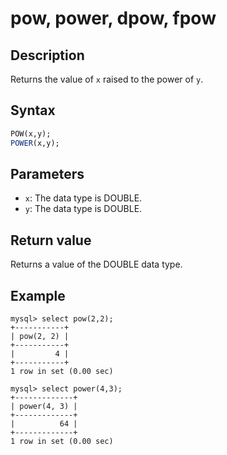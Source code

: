 # pow, power, dpow, fpow

## Description

Returns the value of `x` raised to the power of `y`.

## Syntax

```SQL
POW(x,y);
POWER(x,y);
```

## Parameters

- `x`: The data type is DOUBLE.
- `y`: The data type is DOUBLE.

## Return value

Returns a value of the DOUBLE data type.

## Example

```
mysql> select pow(2,2);
+-----------+
| pow(2, 2) |
+-----------+
|         4 |
+-----------+
1 row in set (0.00 sec)

mysql> select power(4,3);
+-------------+
| power(4, 3) |
+-------------+
|          64 |
+-------------+
1 row in set (0.00 sec)
```
